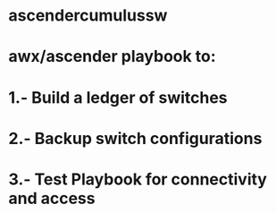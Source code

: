 # ascendercumulussw
# awx/ascender playbook to:
#  1.- Build a ledger of switches
#  2.- Backup switch configurations
#  3.- Test Playbook for connectivity and access
#
